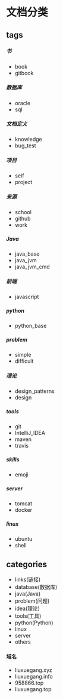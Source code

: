 # 文档分类

## tags

##### 书
- book
- gitbook

##### 数据库
- oracle
- sql

##### 文档定义
- knowledge
- bug_test

##### 项目
- self
- project

##### 来源
- school
- github
- work

##### Java
- java_base
- java_jvm
- java_jvm_cmd

##### 前端
- javascript

##### python
- python_base

##### problem
- simple
- difficult

##### 理论
- design_patterns
- design

##### tools
- git
- IntelliJ_IDEA
- maven
- travis

##### skills
- emoji

##### server
- tomcat
- docker

##### linux
- ubuntu
- shell

## categories
- links(链接)
- database(数据库)
- java(Java)
- problem(问题)
- idea(理论)
- tools(工具)
- python(Python)
- linux
- server
- others

#### 域名
- liuxuegang.xyz
- liuxuegang.info
- 958866.top
- liuxuegang.top